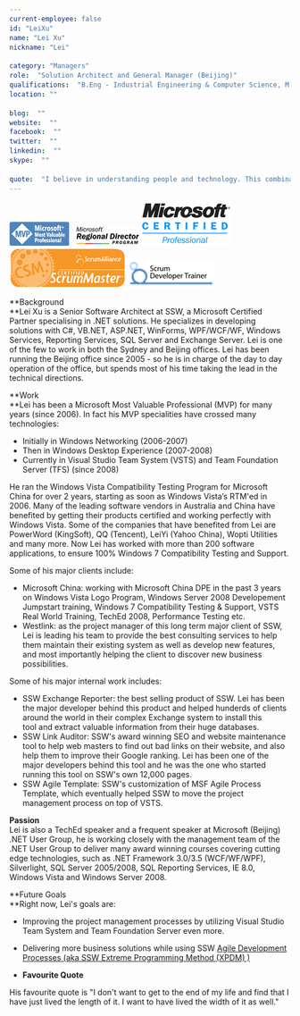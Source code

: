 ```yaml
---
current-employee: false
id: "LeiXu"
name: "Lei Xu"
nickname: "Lei"

category: "Managers"
role:  "Solution Architect and General Manager (Beijing)"
qualifications:  "B.Eng - Industrial Engineering & Computer Science, M.Info - Information Science "
location: ""

blog:  ""
website:  ""
facebook:  ""
twitter:  ""
linkedin:  ""
skype:  ""

quote:  "I believe in understanding people and technology. This combination has allowed me to build a great team that has built many great solutions... "
---
```


 
   ![MVP](./Images/Bio/mvp.jpg) 
  
   ![Region Director](./Images/Bio/regionalDirector.jpg) 
![MCP](./Images/Bio/MCP.png) 
![MCP](./Images/Bio/csm.png) 
![Certified Scrum Trainer](./Images/Bio/scrumtrainer.png) 


 **Background  
 **Lei Xu is a Senior Software Architect at SSW, a Microsoft Certified Partner specialising in .NET solutions. He specializes in developing solutions with C#, VB.NET, ASP.NET, WinForms, WPF/WCF/WF, Windows Services, Reporting Services, SQL Server and Exchange Server. Lei is one of the few to work in both the Sydney and Beijing offices. Lei has been running the Beijing office since 2005 - so he is in charge of the day to day operation of the office, but spends most of his time taking the lead in the technical directions.  

 **Work  
 **Lei has been a Microsoft Most Valuable Professional (MVP) for many years (since 2006). In fact his MVP specialities have crossed many technologies:

*   Initially in Windows Networking (2006-2007) 
*   Then in Windows Desktop Experience (2007-2008) 
*   Currently in Visual Studio Team System (VSTS) and Team Foundation Server (TFS) (since 2008) 

He ran the Windows Vista Compatibility Testing Program for Microsoft China for over 2 years, starting as soon as Windows Vista’s RTM'ed in 2006. Many of the leading software vendors in Australia and China have benefited by getting their products certified and working perfectly with Windows Vista. Some of the companies that have benefited from Lei are PowerWord (KingSoft), QQ (Tencent), LeiYi (Yahoo China), Wopti Utilities and many more. Now Lei has worked with more than 200 software applications, to ensure 100% Windows 7 Compatibility Testing and Support.

Some of his major clients include:

*   Microsoft China: working with Microsoft China DPE in the past 3 years on Windows Vista Logo Program, Windows Server 2008 Developement Jumpstart training, Windows 7 Compatibility Testing & Support, VSTS Real World Training, TechEd 2008, Performance Testing etc. 
*   Westlink: as the project manager of this long term major client of SSW, Lei is leading his team to provide the best consulting services to help them maintain their existing system as well as develop new features, and most importantly helping the client to discover new business possibilities. 

Some of his major internal work includes:

*   SSW Exchange Reporter: the best selling product of SSW. Lei has been the major developer behind this product and helped hunderds of clients around the world in their complex Exchange system to install this tool and extract valuable information from their huge databases. 
*   SSW Link Auditor: SSW's award winning SEO and website maintenance tool to help web masters to find out bad links on their website, and also help them to improve their Google ranking. Lei has been one of the major developers behind this tool and he was the one who started running this tool on SSW's own 12,000 pages. 
*   SSW Agile Template: SSW's customization of MSF Agile Process Template, which eventually helped SSW to move the project management process on top of VSTS.    

 **Passion**  
 Lei is also a TechEd speaker and a frequent speaker at Microsoft (Beijing) .NET User Group, he is working closely with the management team of the .NET User Group to deliver many award winning courses covering cutting edge technologies, such as .NET Framework 3.0/3.5 (WCF/WF/WPF), Silverlight, SQL Server 2005/2008, SQL Reporting Services, IE 8.0, Windows Vista and Windows Server 2008.

 **Future Goals  
 **Right now, Lei's goals are:

*   Improving the project management processes by utilizing Visual Studio Team System and Team Foundation Server even more. 
*   Delivering more business solutions while using SSW 
      [Agile Development Processes (aka SSW Extreme Programming Method (XPDM) )](/Standards/Management/RulesToBetterProjectManagement/Pages/Default.aspx) 

*   **Favourite Quote** 

His favourite quote is "I don't want to get to the end of my life and find that I have just lived the length of it. I want to have lived the width of it as well."